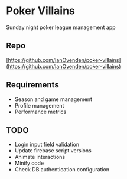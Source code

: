 # Poker Villains
Sunday night poker league management app

## Repo
[https://github.com/IanOvenden/poker-villains](https://github.com/IanOvenden/poker-villains)

## Requirements

- Season and game management
- Profile management
- Performance metrics

## TODO
- Login input field validation
- Update firebase script versions
- Animate interactions
- Minify code
- Check DB authentication configuration